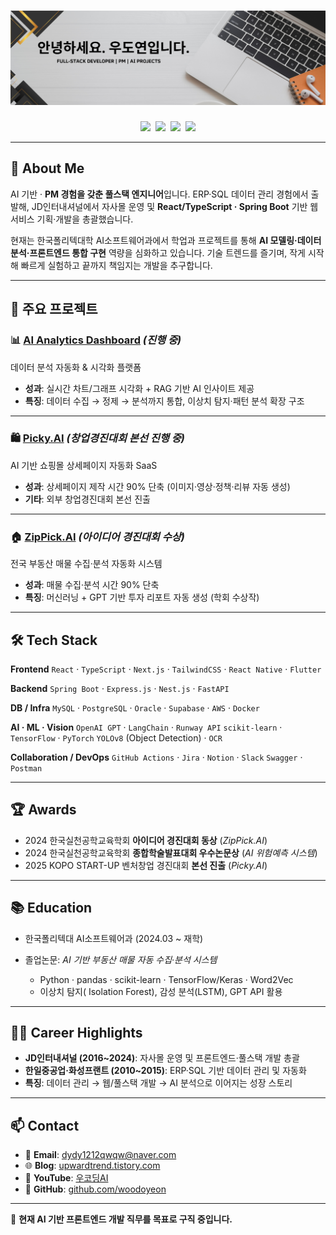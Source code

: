 

# [![header](https://raw.githubusercontent.com/woodoyeon/woodoyeon/main/assets/Banner.png)](https://github.com/woodoyeon)

<p align="center">
<a href="mailto:dydy1212qwqw@naver.com"><img height="30" src="https://img.shields.io/badge/Email-0078D4?logo=gmail&logoColor=white" /></a>&nbsp;
<a href="https://github.com/woodoyeon"><img height="30" src="https://img.shields.io/badge/GitHub-181717?logo=github&logoColor=white" /></a>&nbsp;
<a href="https://upwardtrend.tistory.com/"><img height="30" src="https://img.shields.io/badge/Blog-FF5722?logo=blogger&logoColor=white" /></a>&nbsp;
<a href="https://www.youtube.com/@우코딩AI"><img height="30" src="https://img.shields.io/badge/YouTube-FF0000?logo=youtube&logoColor=white" /></a>
</p>

---

## 👋 About Me

AI 기반 · **PM 경험을 갖춘 풀스택 엔지니어**입니다.
ERP·SQL 데이터 관리 경험에서 출발해, JD인터내셔널에서 자사몰 운영 및
**React/TypeScript · Spring Boot** 기반 웹서비스 기획·개발을 총괄했습니다.

현재는 한국폴리텍대학 AI소프트웨어과에서 학업과 프로젝트를 통해
**AI 모델링·데이터 분석·프론트엔드 통합 구현** 역량을 심화하고 있습니다.
기술 트렌드를 즐기며, 작게 시작해 빠르게 실험하고 끝까지 책임지는 개발을 추구합니다.

---

## 📑 주요 프로젝트

### 📊 [AI Analytics Dashboard](https://github.com/woodoyeon/AnalyticsDashboard) *(진행 중)*

데이터 분석 자동화 & 시각화 플랫폼

* **성과**: 실시간 차트/그래프 시각화 + RAG 기반 AI 인사이트 제공
* **특징**: 데이터 수집 → 정제 → 분석까지 통합, 이상치 탐지·패턴 분석 확장 구조

---

### 🛍 [Picky.AI](https://github.com/woodoyeon/Picky.AI) *(창업경진대회 본선 진행 중)*

AI 기반 쇼핑몰 상세페이지 자동화 SaaS

* **성과**: 상세페이지 제작 시간 90% 단축 (이미지·영상·정책·리뷰 자동 생성)
* **기타**: 외부 창업경진대회 본선 진출

---

### 🏠 [ZipPick.AI](https://github.com/woodoyeon/ZipPick_ver2) *(아이디어 경진대회 수상)*

전국 부동산 매물 수집·분석 자동화 시스템

* **성과**: 매물 수집·분석 시간 90% 단축
* **특징**: 머신러닝 + GPT 기반 투자 리포트 자동 생성 (학회 수상작)

<!--
---

### 👕 [AiWearFit.com](https://github.com/woodoyeon/AiwearFit.com)

AI 기반 의상 합성·상세페이지 자동화 플랫폼

* **성과**: 다각도 합성 이미지 + 설명문·가격·정책 자동화
* **특징**: 상담 챗봇 감정 분석 도입 → 고객 응대 효율화

-->

---

## 🛠 Tech Stack

**Frontend**
`React` · `TypeScript` · `Next.js` · `TailwindCSS` · `React Native` · `Flutter`

**Backend**
`Spring Boot` · `Express.js` · `Nest.js` · `FastAPI`

**DB / Infra**
`MySQL` · `PostgreSQL` · `Oracle` · `Supabase` · `AWS` · `Docker`

**AI · ML · Vision**
`OpenAI GPT` · `LangChain` · `Runway API`
`scikit-learn` · `TensorFlow` · `PyTorch`
`YOLOv8` (Object Detection) · `OCR`

**Collaboration / DevOps**
`GitHub Actions` · `Jira` · `Notion` · `Slack`
`Swagger` · `Postman`

---

## 🏆 Awards

* 2024 한국실천공학교육학회 **아이디어 경진대회 동상** (*ZipPick.AI*)
* 2024 한국실천공학교육학회 **종합학술발표대회 우수논문상** (*AI 위험예측 시스템*)
* 2025 KOPO START-UP 벤처창업 경진대회 **본선 진출** (*Picky.AI*)

---

## 📚 Education

* 한국폴리텍대 AI소프트웨어과 (2024.03 \~ 재학)
* 졸업논문: *AI 기반 부동산 매물 자동 수집·분석 시스템*

  * Python · pandas · scikit-learn · TensorFlow/Keras · Word2Vec
  * 이상치 탐지( Isolation Forest), 감성 분석(LSTM), GPT API 활용

---

## 🙋‍♂️ Career Highlights

* **JD인터내셔널 (2016\~2024)**: 자사몰 운영 및 프론트엔드·풀스택 개발 총괄
* **한일중공업·화성프랜트 (2010\~2015)**: ERP·SQL 기반 데이터 관리 및 자동화
* **특징**: 데이터 관리 → 웹/풀스택 개발 → AI 분석으로 이어지는 성장 스토리

---

## 📫 Contact

* 📧 **Email**: [dydy1212qwqw@naver.com](mailto:dydy1212qwqw@naver.com)
* 🌐 **Blog**: [upwardtrend.tistory.com](https://upwardtrend.tistory.com/)
* 🎥 **YouTube**: [우코딩AI](https://www.youtube.com/@%EC%9A%B0%EC%BD%94%EB%94%A9AI)
* 💼 **GitHub**: [github.com/woodoyeon](https://github.com/woodoyeon)

---

📌 **현재 AI 기반 프론트엔드 개발 직무를 목표로 구직 중입니다.**


